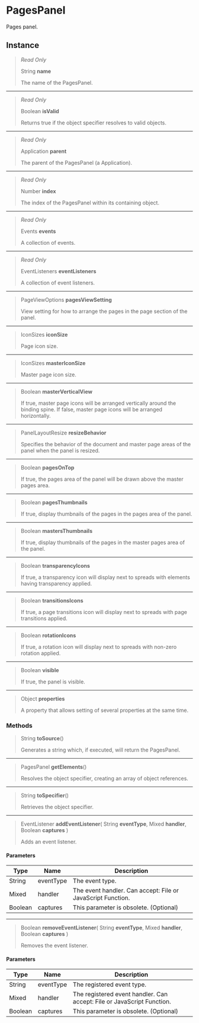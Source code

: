 # PagesPanel
Pages panel.

## Instance
> *Read Only* 
> 
> String **name** 
>
> The name of the PagesPanel.
*** 
> *Read Only* 
> 
> Boolean **isValid** 
>
> Returns true if the object specifier resolves to valid objects.
*** 
> *Read Only* 
> 
> Application **parent** 
>
> The parent of the PagesPanel (a Application).
*** 
> *Read Only* 
> 
> Number **index** 
>
> The index of the PagesPanel within its containing object.
*** 
> *Read Only* 
> 
> Events **events** 
>
> A collection of events.
*** 
> *Read Only* 
> 
> EventListeners **eventListeners** 
>
> A collection of event listeners.
*** 
> PageViewOptions **pagesViewSetting** 
>
> View setting for how to arrange the pages in the page section of the panel.
*** 
> IconSizes **iconSize** 
>
> Page icon size.
*** 
> IconSizes **masterIconSize** 
>
> Master page icon size.
*** 
> Boolean **masterVerticalView** 
>
> If true, master page icons will be arranged vertically around the binding spine. If false, master page icons will be arranged horizontally.
*** 
> PanelLayoutResize **resizeBehavior** 
>
> Specifies the behavior of the document and master page areas of the panel when the panel is resized.
*** 
> Boolean **pagesOnTop** 
>
> If true, the pages area of the panel will be drawn above the master pages area.
*** 
> Boolean **pagesThumbnails** 
>
> If true, display thumbnails of the pages in the pages area of the panel.
*** 
> Boolean **mastersThumbnails** 
>
> If true, display thumbnails of the pages in the master pages area of the panel.
*** 
> Boolean **transparencyIcons** 
>
> If true, a transparency icon will display next to spreads with elements having transparency applied.
*** 
> Boolean **transitionsIcons** 
>
> If true, a page transitions icon will display next to spreads with page transitions applied.
*** 
> Boolean **rotationIcons** 
>
> If true, a rotation icon will display next to spreads with non-zero rotation applied.
*** 
> Boolean **visible** 
>
> If true, the panel is visible.
*** 
> Object **properties** 
>
> A property that allows setting of several properties at the same time.

### Methods
> String **toSource**()
> 
> Generates a string which, if executed, will return the PagesPanel.
*** 
> PagesPanel **getElements**()
> 
> Resolves the object specifier, creating an array of object references.
*** 
> String **toSpecifier**()
> 
> Retrieves the object specifier.
*** 
> EventListener **addEventListener**( String **eventType**, Mixed **handler**, Boolean **captures** )
> 
> Adds an event listener.
#### Parameters
| Type | Name | Description |
|---|---|---|
| String | eventType | The event type. |
| Mixed | handler | The event handler. Can accept: File or JavaScript Function. |
| Boolean | captures | This parameter is obsolete. (Optional) |

*** 
> Boolean **removeEventListener**( String **eventType**, Mixed **handler**, Boolean **captures** )
> 
> Removes the event listener.
#### Parameters
| Type | Name | Description |
|---|---|---|
| String | eventType | The registered event type. |
| Mixed | handler | The registered event handler. Can accept: File or JavaScript Function. |
| Boolean | captures | This parameter is obsolete. (Optional) |


